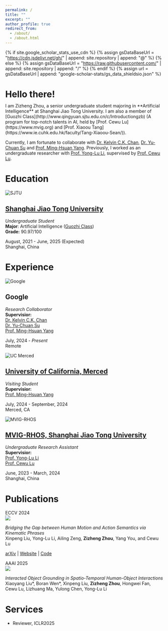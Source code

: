 ```yaml
---
permalink: /
title: ""
excerpt: ""
author_profile: true
redirect_from: 
  - /about/
  - /about.html
---
```


{% if site.google_scholar_stats_use_cdn %}
{% assign gsDataBaseUrl = "https://cdn.jsdelivr.net/gh/" | append: site.repository | append: "@" %}
{% else %}
{% assign gsDataBaseUrl = "https://raw.githubusercontent.com/" | append: site.repository | append: "/" %}
{% endif %}
{% assign url = gsDataBaseUrl | append: "google-scholar-stats/gs_data_shieldsio.json" %}

<span class='anchor' id='about-me'></span>
<h1 style="border-bottom: 0; margin-bottom: 0; padding-bottom: 0.4em"> Hello there!</h1>
I am Zizheng Zhou, a senior undergraduate student majoring in **Artificial Intelligence** at Shanghai Jiao Tong University. I am also a member of [Guozhi Class](http://www.qingyuan.sjtu.edu.cn/c/Introductiongzb) (A program for top-notch talents in AI, held by [Prof. Cewu Lu](https://www.mvig.org) and [Prof. Xiaoou Tang](https://www.ie.cuhk.edu.hk/faculty/Tang-Xiaoou-Sean/)).

Currently, I am fortunate to collaborate with [Dr. Kelvin C.K. Chan](https://ckkelvinchan.github.io), [Dr. Yu-Chuan Su](https://sammy-su.github.io) and [Prof. Ming-Hsuan Yang](https://faculty.ucmerced.edu/mhyang/). Previously, I worked as an undergraduate researcher with [Prof. Yong-Lu Li](https://dirtyharrylyl.github.io), supervised by [Prof. Cewu Lu](https://mvig-rhos.com).

<span class='anchor' id='Education'></span>
# Education

<div class='logo-box'>
  <div class='logo-box-image'>
    <div>
      <img src='images/sjtu.png' alt="SJTU">
    </div>
  </div>
  <div class='logo-box-text' markdown="0">

  <h2><a href="https://en.sjtu.edu.cn">
  Shanghai Jiao Tong University
  </a></h2>
  <p>
    <i>Undergraduate Student</i>
    <br>
    <b>Major</b>: Artificial Intelligence (<a href="http://www.qingyuan.sjtu.edu.cn/c/Introductiongzb">Guozhi Class</a>)
    <br>
    <b>Grade:</b> 90.97/100
  </p>
  
  <p>
    August, 2021 - June, 2025 (Expected)
    <br>Shanghai, China
  </p>
  </div>
</div>

<!-- <div class='logo-box'>
  <div class='logo-box-image'>
    <div>
      <img src='images/sy.png' alt="Shiyan">
    </div>
  </div>
  <div class='logo-box-text' markdown="1">

  **2018.09 - 2021.06**

  [Shandong Experimental High School](http://sdshiyan.jinan.cn/col/col5154/index.html)

  </div>
</div> -->

<span class='anchor' id='Experience'></span>
# Experience

<!-- GOOGLE -->
<div class='logo-box'>
  <div class='logo-box-image'>
    <div>
      <img src='images/google.png' alt="Google">
    </div>
  </div>
  <div class='logo-box-text' markdown="0">

  <h2>Google</h2>
  <p>
    <i>Research Collaborator</i>
    <br>
    <b>Supervisior: </b>
    <br>
    <a href="https://ckkelvinchan.github.io">Dr. Kelvin C.K. Chan</a>
    <br>
    <a href="https://sammy-su.github.io">Dr. Yu-Chuan Su</a>
    <br>
    <a href="https://faculty.ucmerced.edu/mhyang/">Prof. Ming-Hsuan Yang</a>
  </p>
  <p>
    July, 2024 - <i>Present</i>
    <br>Remote
  </p>


  </div>
</div>

<!-- UCMERCED -->
<div class='logo-box'>
  <div class='logo-box-image'>
    <div>
      <img src='images/ucm.jpeg' alt="UC Merced">
    </div>
  </div>
  <div class='logo-box-text' markdown="0">

 
  <h2><a href="https://www.ucmerced.edu">University of California, Merced</a></h2>
  <p>
    <i>Visiting Student</i>
    <br>
    <b>Supervisior: </b>
    <br>
    <a href="https://faculty.ucmerced.edu/mhyang/">Prof. Ming-Hsuan Yang</a>
  </p>
  <p>
    July, 2024 - September, 2024
    <br>Merced, CA
  </p>

  </div>
</div>


<!-- SJTU -->
<div class='logo-box'>
  <div class='logo-box-image'>
    <div>
      <img src='images/sjtu.png' alt="MVIG-RHOS">
    </div>
  </div>
  <div class='logo-box-text' markdown="0">


  <h2><a href="https://mvig-rhos.com">
  MVIG-RHOS, Shanghai Jiao Tong University
  </a></h2>
  <p>
    <i>Undergraduate Research Assistant</i>
    <br>
    <b>Supervisior: </b>
    <br>
    <a href="https://dirtyharrylyl.github.io">Prof. Yong-Lu Li</a>
    <br>
    <a href="https://www.mvig.org">Prof. Cewu Lu</a>
  </p>
  
  <p>
    June, 2023 - March, 2024
    <br>Shanghai, China
  </p>
  

  </div>
</div>

<span class='anchor' id='Publications'></span>
# Publications


<div class='paper-box'>
  <div class='paper-box-image'>
    <div>
      <div class='badge'>
      ECCV 2024
      </div>
      <img src='images/kp.png'>
    </div>
  </div>
  <div class='paper-box-text'>
  <p>
    <i>Bridging the Gap between Human Motion and Action Semantics via Kinematic Phrases</i>
    <br>
    Xinpeng Liu, Yong-Lu Li, Ailing Zeng, <b>Zizheng Zhou</b>, Yang You, and Cewu Lu
  </p>
  <p>
    <a href="https://arxiv.org/abs/2310.04189">arXiv</a> | <a href="https://foruck.github.io/KP/">Website</a> | <a href="https://github.com/Foruck/Kinematic-Phrases">Code</a>
  </p>
  </div>
</div>

<div class='paper-box'>
  <div class='paper-box-image'>
    <div>
      <div class='badge'>
      AAAI 2025
      </div>
      <img src='images/gio.png'>
    </div>
  </div>
  <div class='paper-box-text'>
  <p>
    <i>Interacted Object Grounding in Spatio-Temporal Human-Object Interactions</i>
    <br>
    Xiaoyang Liu*, Boran Wen*, Xinpeng Liu, <b>Zizheng Zhou</b>, Hongwei Fan, Cewu Lu, Lizhuang Ma, Yulong Chen, Yong-Lu Li 
  </p>
  </div>
</div>

<span class='anchor' id='Services'></span>
# Services
- Reviewer, ICLR2025